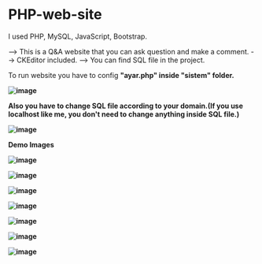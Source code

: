 # PHP-web-site

I used PHP, MySQL, JavaScript, Bootstrap.

--> This is a Q&A website that you can ask question and make a comment.
--> CKEditor included.
--> You can find SQL file in the project.

To run website you have to config <b>"ayar.php"<b> inside <b>"sistem"<b> folder.

![image](https://user-images.githubusercontent.com/71221185/211920827-ba7ef749-0044-4636-808c-ecba45616039.png)


Also you have to change SQL file according to your domain.(If you use localhost like me, you don't need to change anything inside SQL file.)

![image](https://user-images.githubusercontent.com/71221185/211921204-9bba83e2-e240-4af3-9a98-e75317c4f086.png)
  
Demo Images
  
![image](https://user-images.githubusercontent.com/71221185/211921617-ad581e86-5f16-4996-95a7-4a9413930b6a.png)

  
 ![image](https://user-images.githubusercontent.com/71221185/211921708-91ea39d4-2d3f-4596-926f-ac4c454167f4.png)

  
  ![image](https://user-images.githubusercontent.com/71221185/211922184-a7e9881f-5875-4b49-b498-5f81313db13e.png)

  
  ![image](https://user-images.githubusercontent.com/71221185/211922246-a0786152-69fb-463c-8c1a-ffec480d8833.png)

  ![image](https://user-images.githubusercontent.com/71221185/211922377-42dd1a34-169e-4e36-9206-448796bfd259.png)

  ![image](https://user-images.githubusercontent.com/71221185/211922516-e556118e-d675-45cc-be6b-a16ba625af64.png)
  
![image](https://user-images.githubusercontent.com/71221185/211922597-c1fee8a7-f455-44bf-81e9-478b205ebbc9.png)


